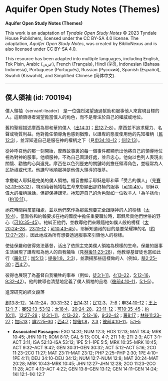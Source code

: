 # Aquifer Open Study Notes (Themes)

**Aquifer Open Study Notes (Themes)**

This work is an adaptation of *Tyndale Open Study Notes* © 2023 Tyndale House Publishers, licensed under the CC BY\-SA 4\.0 license. The adaptation, *Aquifer Open Study Notes*, was created by BiblioNexus and is also licensed under CC BY\-SA 4\.0\.

This resource has been adapted into multiple languages, including English, Tok Pisin, Arabic (عربي), French (Français), Hindi (हिंदी), Indonesian (Bahasa Indonesia), Portuguese (Português), Russian (Русский), Spanish (Español), Swahili (Kiswahili), and Simplified Chinese (简体中文).



--------------------------------

## 僕人領袖 (id: 700194)

僕人領袖（servant\-leader） 是一位強烈渴望通過幫助和服事他人來實現目標的人。這類領導者渴望擔當僕人的角色，而不是專注於自己的權威或地位。

舊約聖經描述摩西為耶和華的僕人（[出14:31](https://ref.ly/Exod14:31)；[民12:7–8](https://ref.ly/Num12:7-Num12:8)）。摩西並不追求權力、名聲或物質利益。他對擔任領導角色感到猶豫，以謙卑的態度使用他的先知權柄（[民12:3](https://ref.ly/Num12:3)），並深知道自己是服在神的權柄之下（見[申34:10–12](https://ref.ly/Deut34:10-Deut34:12)；[何12:13](https://ref.ly/Hos12:13)）。

從神呼召他的那一刻開始，摩西故事裏的每一個事件都顯示出他將自己的領導地位視為對神的服事。他順服神，不為自己圖謀好處，並且忠心。他向以色列人表現出關懷、勸勉的心與遠見。摩西在以色列歷史的關鍵時刻擔任領導角色，並經常為人民祈禱或代求。他謙卑地順服神是他偉大領導的根基。

拿撒勒人耶穌是完美的僕人領袖。福音書顯示耶穌是耶和華「受苦的僕人」（見[賽52:13–53:12](https://ref.ly/Isa52:13-Isa53:12)），特別藉著衪犧牲生命來彰顯出那終極的服事（[可10:45](https://ref.ly/Mark10:45)）。耶穌以偉大的權柄說話，但卻保持謙卑。衪知道自己的角色就如一位牧羊人「為羊捨命」（[約10:11](https://ref.ly/John10:11)）。

祂花時間與孩童相處，並以他們來作為那些想要完全跟隨神的人的榜樣（[太18:4](https://ref.ly/Matt18:4)）。當雅各和約翰要求在衪的國度中擔任重要職位時，耶穌斥責他們世俗的野心（[可10:35–45](https://ref.ly/Mark10:35-Mark10:45)）。衪糾正他們，並教導他們來跟隨衪如僕人般的榜樣（[太20:24–28](https://ref.ly/Matt20:24-Matt20:28)，[23:11–12](https://ref.ly/Matt23:11-Matt23:12)；[可10:43–45](https://ref.ly/Mark10:43-Mark10:45)）。耶穌知道祂的目的是要榮耀神的名（[約12:27–28](https://ref.ly/John12:27-John12:28)），因此祂成為所有想要透過服事來引領他人的榜樣。

使徒保羅和彼得效法基督，活出了依照主完美僕人領袖為榜樣的生命。保羅的服事生活展現了謙卑和為他人的自我犧牲（見[林後11:23–28](https://ref.ly/2Cor11:23-2Cor11:28)），他教導基督徒也當如此行（[羅8:17](https://ref.ly/Rom8:17)；[加5:13](https://ref.ly/Gal5:13)；[提後1:8，](https://ref.ly/2Tim1:8)[2:3](https://ref.ly/2Tim2:3)），並讚揚那些這樣做的人（例如，[腓2:25–30](https://ref.ly/Phil2:25-Phil2:30)；[西4:7](https://ref.ly/Col4:7)）。

彼得也展現了為基督自我犧牲的事奉（例如，[徒3:1–11](https://ref.ly/Acts3:1-Acts3:11)，[4:13–22](https://ref.ly/Acts4:13-Acts4:22)，[5:12–16](https://ref.ly/Acts5:12-Acts5:16)，[9:32–42](https://ref.ly/Acts9:32-Acts9:42)）。他的教導也清楚地定義了僕人領袖的品格（[彼前4:10–11](https://ref.ly/1Pet4:10-1Pet4:11)，[5:1–5](https://ref.ly/1Pet5:1-1Pet5:5)）。

進深研究的經文段落

[創13:8–12](https://ref.ly/Gen13:8-Gen13:12)，[14:11–24](https://ref.ly/Gen14:11-Gen14:24)，[30:31–32](https://ref.ly/Gen30:31-Gen30:32)；[出14:31](https://ref.ly/Exod14:31)；[民12:3](https://ref.ly/Num12:3)、[7–8](https://ref.ly/Num12:7-Num12:8)；[申34:10–12](https://ref.ly/Deut34:10-Deut34:12)；[王上12:1–7](https://ref.ly/1Kgs12:1-1Kgs12:7)；[賽52:13–53:12](https://ref.ly/Isa52:13-Isa53:12)；[太18:4](https://ref.ly/Matt18:4)，[20:24–28](https://ref.ly/Matt20:24-Matt20:28)，[23:11–12](https://ref.ly/Matt23:11-Matt23:12)；[可10:35–45](https://ref.ly/Mark10:35-Mark10:45)；[約10:11](https://ref.ly/John10:11)，[12:27–28](https://ref.ly/John12:27-John12:28)；[徒3:1–11](https://ref.ly/Acts3:1-Acts3:11)，[4:13–22](https://ref.ly/Acts4:13-Acts4:22)，[5:12–16](https://ref.ly/Acts5:12-Acts5:16)，[9:32–42](https://ref.ly/Acts9:32-Acts9:42)；[羅8:17](https://ref.ly/Rom8:17)；[林後11:23–27](https://ref.ly/2Cor11:23-2Cor11:27)；[加5:13](https://ref.ly/Gal5:13)；[腓2:25–30](https://ref.ly/Phil2:25-Phil2:30)；[西4:7](https://ref.ly/Col4:7)；[提後1:8](https://ref.ly/2Tim1:8)，[2:3](https://ref.ly/2Tim2:3)；[彼前4:10–11](https://ref.ly/1Pet4:10-1Pet4:11)，[5:1–5](https://ref.ly/1Pet5:1-1Pet5:5)

* **Associated Passages:** EXO 14:31; NUM 12:3; HOS 12:13; MAT 18:4; MRK 10:45; JHN 10:11; ROM 8:17; GAL 5:13; COL 4:7; 2TI 1:8; 2TI 2:3; ACT 3:1–ACT 3:11; ISA 52:13–ISA 53:12; 1PE 5:1–1PE 5:5; MRK 10:35–MRK 10:45; ACT 9:32–ACT 9:42; GEN 30:31–GEN 30:32; ACT 5:12–ACT 5:16; 2CO 11:23–2CO 11:27; MAT 23:11–MAT 23:12; PHP 2:25–PHP 2:30; 1PE 4:10–1PE 4:11; DEU 34:10–DEU 34:12; NUM 12:7–NUM 12:8; MAT 20:24–MAT 20:28; MRK 10:43–MRK 10:45; JHN 12:27–JHN 12:28; 2CO 11:23–2CO 11:28; ACT 4:13–ACT 4:22; GEN 13:8–GEN 13:12; GEN 14:11–GEN 14:24; 1KI 12:1–1KI 12:7

